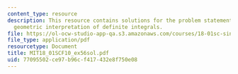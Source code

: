 ```yaml
---
content_type: resource
description: This resource contains solutions for the problem statements related to
  geometric interpretation of definite integrals.
file: https://ol-ocw-studio-app-qa.s3.amazonaws.com/courses/18-01sc-single-variable-calculus-fall-2010/77095502ce97b96cf417432e8f750e08_MIT18_01SCF10_ex56sol.pdf
file_type: application/pdf
resourcetype: Document
title: MIT18_01SCF10_ex56sol.pdf
uid: 77095502-ce97-b96c-f417-432e8f750e08
---
```

